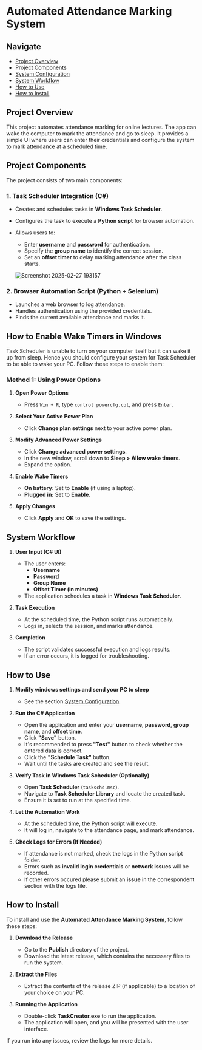 # **Automated Attendance Marking System**

## **Navigate**
- [Project Overview](#project-overview)  
- [Project Components](#project-components)
- [System Configuration](#how-to-enable-wake-timers-in-windows)  
- [System Workflow](#system-workflow)  
- [How to Use](#how-to-use)
- [How to Install](#how-to-install)  

## **Project Overview**
This project automates attendance marking for online lectures. The app can wake the computer to mark the attendance and go to sleep. It provides a simple UI where users can enter their credentials and configure the system to mark attendance at a scheduled time.

## **Project Components**
The project consists of two main components:

### **1. Task Scheduler Integration (C#)**
- Creates and schedules tasks in **Windows Task Scheduler**.
- Configures the task to execute a **Python script** for browser automation.
- Allows users to:
  - Enter **username** and **password** for authentication.
  - Specify the **group name** to identify the correct session.
  - Set an **offset timer** to delay marking attendance after the class starts.

  ![Screenshot 2025-02-27 193157](https://github.com/user-attachments/assets/74c6a849-4e57-498b-85ac-d25c95919914)

### **2. Browser Automation Script (Python + Selenium)**
- Launches a web browser to log attendance.
- Handles authentication using the provided credentials.
- Finds the current available attendance and marks it.

## **How to Enable Wake Timers in Windows**

Task Scheduler is unable to turn on your computer itself but it can wake it up from sleep. Hence you should configure your system for Task Scheduler to be able to wake your PC. Follow these steps to enable them:

### **Method 1: Using Power Options**
1. **Open Power Options**  
   - Press `Win + R`, type `control powercfg.cpl`, and press `Enter`.

2. **Select Your Active Power Plan**  
   - Click **Change plan settings** next to your active power plan.

3. **Modify Advanced Power Settings**  
   - Click **Change advanced power settings**.
   - In the new window, scroll down to **Sleep > Allow wake timers**.
   - Expand the option.

4. **Enable Wake Timers**
   - **On battery:** Set to **Enable** (if using a laptop).  
   - **Plugged in:** Set to **Enable**.  

5. **Apply Changes**
   - Click **Apply** and **OK** to save the settings.

## **System Workflow**
1. **User Input (C# UI)**
   - The user enters:
     - **Username**
     - **Password**
     - **Group Name**
     - **Offset Timer (in minutes)**
   - The application schedules a task in **Windows Task Scheduler**.

2. **Task Execution**
   - At the scheduled time, the Python script runs automatically.
   - Logs in, selects the session, and marks attendance.

3. **Completion**
   - The script validates successful execution and logs results.
   - If an error occurs, it is logged for troubleshooting.

## **How to Use**
1. **Modify windows settings and send your PC to sleep**
   - See the section [System Configuration](#how-to-enable-wake-timers-in-windows).
  
2. **Run the C# Application**  
   - Open the application and enter your **username**, **password**, **group name**, and **offset time**.
   - Click **"Save"** button.
   - It's recommended to press **"Test"** button to check whether the entered data is correct.
   - Click the **"Schedule Task"** button.
   - Wait until the tasks are created and see the result.

3. **Verify Task in Windows Task Scheduler (Optionally)** 
   - Open **Task Scheduler** (`taskschd.msc`).
   - Navigate to **Task Scheduler Library** and locate the created task.
   - Ensure it is set to run at the specified time.

4. **Let the Automation Work**  
   - At the scheduled time, the Python script will execute.
   - It will log in, navigate to the attendance page, and mark attendance.

5. **Check Logs for Errors (If Needed)**  
   - If attendance is not marked, check the logs in the Python script folder.
   - Errors such as **invalid login credentials** or **network issues** will be recorded.
   - If other errors occured please submit an **issue** in the correspondent section with the logs file.

## **How to Install**

To install and use the **Automated Attendance Marking System**, follow these steps:

1. **Download the Release**
   - Go to the **Publish** directory of the project.
   - Download the latest release, which contains the necessary files to run the system.

2. **Extract the Files**
   - Extract the contents of the release ZIP (if applicable) to a location of your choice on your PC.

3. **Running the Application**
   - Double-click **TaskCreator.exe** to run the application.
   - The application will open, and you will be presented with the user interface.

If you run into any issues, review the logs for more details.

